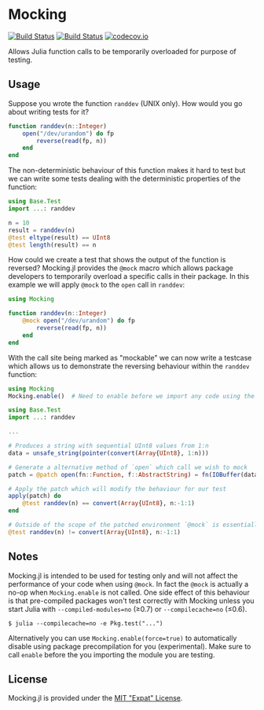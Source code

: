 Mocking
=======

[![Build Status](https://travis-ci.org/invenia/Mocking.jl.svg?branch=master)](https://travis-ci.org/invenia/Mocking.jl)
[![Build Status](https://ci.appveyor.com/api/projects/status/la041r86v6p5k24x?svg=true)](https://ci.appveyor.com/project/omus/mocking-jl)
[![codecov.io](http://codecov.io/github/invenia/Mocking.jl/coverage.svg?branch=master)](http://codecov.io/github/invenia/Mocking.jl?branch=master)

Allows Julia function calls to be temporarily overloaded for purpose of testing.


Usage
-----

Suppose you wrote the function `randdev` (UNIX only). How would you go about writing tests
for it?

```julia
function randdev(n::Integer)
    open("/dev/urandom") do fp
        reverse(read(fp, n))
    end
end
```

The non-deterministic behaviour of this function makes it hard to test but we can write some
tests dealing with the deterministic properties of the function:

```julia
using Base.Test
import ...: randdev

n = 10
result = randdev(n)
@test eltype(result) == UInt8
@test length(result) == n
```

How could we create a test that shows the output of the function is reversed? Mocking.jl
provides the `@mock` macro which allows package developers to temporarily overload a
specific calls in their package. In this example we will apply `@mock` to the `open` call
in `randdev`:

```julia
using Mocking

function randdev(n::Integer)
    @mock open("/dev/urandom") do fp
        reverse(read(fp, n))
    end
end
```

With the call site being marked as "mockable" we can now write a testcase which allows
us to demonstrate the reversing behaviour within the `randdev` function:

```julia
using Mocking
Mocking.enable()  # Need to enable before we import any code using the `@mock` macro

using Base.Test
import ...: randdev

...

# Produces a string with sequential UInt8 values from 1:n
data = unsafe_string(pointer(convert(Array{UInt8}, 1:n)))

# Generate a alternative method of `open` which call we wish to mock
patch = @patch open(fn::Function, f::AbstractString) = fn(IOBuffer(data))

# Apply the patch which will modify the behaviour for our test
apply(patch) do
    @test randdev(n) == convert(Array{UInt8}, n:-1:1)
end

# Outside of the scope of the patched environment `@mock` is essentially a no-op
@test randdev(n) != convert(Array{UInt8}, n:-1:1)
```


Notes
-----

Mocking.jl is intended to be used for testing only and will not affect the performance of
your code when using `@mock`. In fact the `@mock` is actually a no-op when `Mocking.enable`
is not called. One side effect of this behaviour is that pre-compiled packages won't test
correctly with Mocking unless you start Julia with `--compiled-modules=no` (≥0.7) or
`--compilecache=no` (≤0.6).

```
$ julia --compilecache=no -e Pkg.test("...")
```

Alternatively you can use `Mocking.enable(force=true)` to automatically disable using
package precompilation for you (experimental). Make sure to call `enable` before the you
importing the module you are testing.


License
-------

Mocking.jl is provided under the [MIT "Expat" License](LICENSE.md).